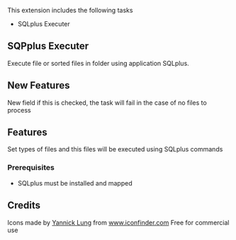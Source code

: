 This extension includes the following tasks

* SQLplus Executer
	
## SQPplus Executer
Execute file or sorted files in folder using application SQLplus.

## New Features
New field if this is checked, the task will fail in the case of no files to process

## Features
Set types of files and this files will be executed using SQLplus commands

### Prerequisites

* SQLplus must be installed and mapped

## Credits
<div>Icons made by <a href="https://www.iconfinder.com/yanlu" title="Yannick Lung">Yannick Lung</a> from <a href="https://www.iconfinder.com/icons/315437/document_file_sql_icon" title="sql icon">www.iconfinder.com</a> Free for commercial use</div>
